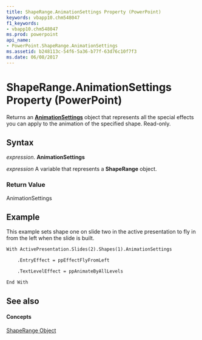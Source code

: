 ```yaml
---
title: ShapeRange.AnimationSettings Property (PowerPoint)
keywords: vbapp10.chm548047
f1_keywords:
- vbapp10.chm548047
ms.prod: powerpoint
api_name:
- PowerPoint.ShapeRange.AnimationSettings
ms.assetid: b248113c-54f6-5a36-b77f-63d76c10f7f3
ms.date: 06/08/2017
---
```



# ShapeRange.AnimationSettings Property (PowerPoint)

Returns an **[AnimationSettings](animationsettings-object-powerpoint.md)** object that represents all the special effects you can apply to the animation of the specified shape. Read-only.


## Syntax

 _expression_. **AnimationSettings**

 _expression_ A variable that represents a **ShapeRange** object.


### Return Value

AnimationSettings


## Example

This example sets shape one on slide two in the active presentation to fly in from the left when the slide is built.


```vb
With ActivePresentation.Slides(2).Shapes(1).AnimationSettings

    .EntryEffect = ppEffectFlyFromLeft

    .TextLevelEffect = ppAnimateByAllLevels

End With
```


## See also


#### Concepts


[ShapeRange Object](shaperange-object-powerpoint.md)

